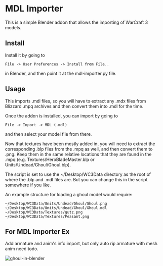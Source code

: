 MDL Importer
============

This is a simple Blender addon that allows the importing of WarCraft 3 models.

Install
-------

Install it by going to 
```
File -> User Preferences -> Install from File..
```
in Blender, and then point it at the mdl-importer.py file.

Usage
-----

This imports .mdl files, so you will have to extract any .mdx files from Blizzard .mpq archives and then convert them into .mdl for the time.

Once the addon is installed, you can import by going to
```
File -> Import -> MDL (.mdl)
```
and then select your model file from there.

Now that textures have been mostly added in, you will need to extract the corresponding .blp files from the .mpq as well, and then convert them to .png. Keep them in the same relative locations that they are found in the .mpq (e.g. Textures/HeroBladeMaster.blp or Units/Undead/Ghoul/Ghoul.blp).

The script is set to use the ~/Desktop/WC3Data directory as the root of where the .blp and .mdl files are. But you can change this in the script somewhere if you like.

An example structure for loading a ghoul model would require:
```
~/Desktop/WC3Data/Units/Undead/Ghoul/Ghoul.png
~/Desktop/WC3Data/Units/Undead/Ghoul/Ghoul.mdl
~/Desktop/WC3Data/Textures/gutz.png
~/Desktop/WC3Data/Textures/Peasant.png
```
For MDL Importer Ex
------

Add armature and anim's info import, but only auto rip armature with mesh. anim need todo.

![ghoul-in-blender](https://user-images.githubusercontent.com/2659328/36073557-a86824d4-0f2a-11e8-818d-64a96628a85d.jpg)
